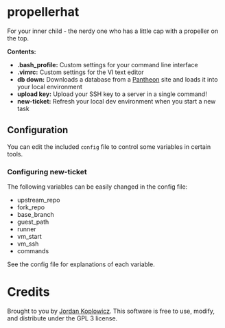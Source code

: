 # propellerhat
For your inner child - the nerdy one who has a little cap with a propeller on the top.

**Contents:**
- **.bash_profile:** Custom settings for your command line interface
- **.vimrc:** Custom settings for the VI text editor
- **db down:** Downloads a database from a [Pantheon](https://pantheon.io) site and loads it into your local environment
- **upload key:** Upload your SSH key to a server in a single command!
- **new-ticket:** Refresh your local dev environment when you start a new task

## Configuration
You can edit the included `config` file to control some variables in certain tools.

### Configuring new-ticket
The following variables can be easily changed in the config file:
- upstream_repo
- fork_repo
- base_branch
- guest_path
- runner
- vm_start
- vm_ssh
- commands

See the config file for explanations of each variable.

# Credits

Brought to you by [Jordan Koplowicz](http://koplowiczandsons.com).  This software is free to use, modify, and distribute under the GPL 3 license.
